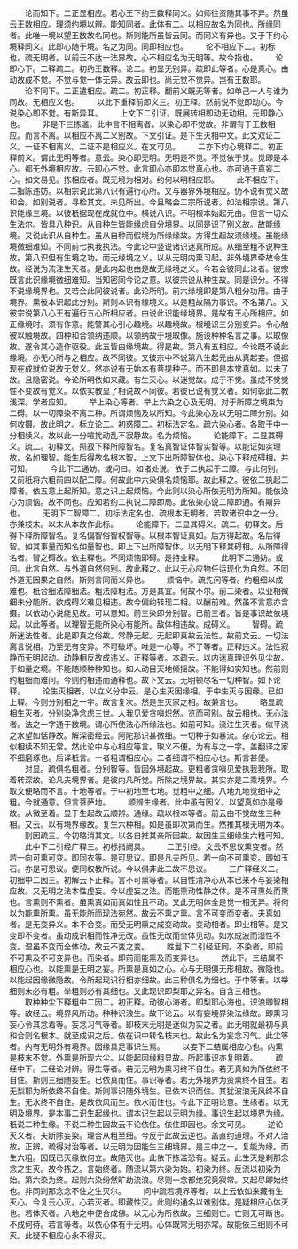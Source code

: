 <!-- { "loadSidebar": true } -->
　　论而知下。二正显相应。若心王下约王数释同义。如师往资随其事不异。然虽云王数相应。理须约境以辨。能知同者。此体有二。以相应故名为同也。所缘同者。此唯一境以望王数故名同也。斯则能所虽皆云同。而同义有异也。又于下约心境释同义。此即心随于境。名之为同。同即相应也。
　　论不相应下二。初标也。疏无明者。以前云不达一法界故。心不相应名为无明等。故今指也。
　　论即心下。二释疏二。初约王数释。论二。初显无别异。疏即此等者。心是真心。由动故成不觉。不觉与觉一体无异。故云即也。尚无觉不觉异。岂有王数耶。
　　论不同下。二正遣相应。疏二。初正释。翻前义既无等者。如单己一人与谁为同故。无相应义也。
　　以此下重释前即义三。初正释。然前说不觉即动心。今说染心即不觉。有斯异耳。
　　上文下二引证。既展转相即动无动相。元即静心也。
　　非是下三拣滥。此中言不相离者。以染心即不觉故。非谓有于王数相应。而言不离。以相应不离二义别故。下文引证。是下生灭相中文。此文双证二义。一证不相离义。二证不是相应义。在文可见。
　　二亦下约心境释二。初正释前义。谓此无明等者。意云。染心即无明。无明是不觉。不觉依于觉。觉即是本心。都无外境相应故。云即心不觉。此言即心亦即本觉真心也。亦可通于真妄二心。如文易见。拣相应者。既无境为相对。约何以明相应耶。
　　此不相应下。二指陈违妨。以相宗说此第八识有遍行心所。又与器界外境相应。仍不说有觉义故和会。如别说者。寻检其文。未见所出。今且略会二宗所说者。如法相宗说。第八识能缘三境。以彼秖据现在成就位中。横说八识。不明根本始起元由。但言一切众生法尔。皆具八种识。从自种生皆能缘虑自分境界。以同是识了别义故。故能缘境。又说此识从自种生。虽从自种而假境为所缘缘故。方得生起故须缘境。虽能缘境微细难知。不同前七执我执法。今此论中竖说诸识迷真所成。从细至粗不说种生故。第八识但有生境之功。而无缘境之义。以从无明内熏习起。非外境界牵故令生故。经说为流注生灭者。是此内起也由是故无缘境之义。今若会彼同此论者。彼宗既言此识缘境微细难知。当知密同今论之意。以彼宗说从种生故。同是识分。不得不说缘境界也。又若会此同彼说者。此论所明。前六缘境即是第八粗分功用。由于境界。熏彼本识起此分别。斯则本识有缘境义。以是粗故隔为事识。不名第八。又彼宗说第八心王有遍行五心所相应者。由说此识能缘境界。是故有王心所相应。如正缘境时。须有作意。能警其心引心趣境。以趣境故。根境识三分别变异。令心触彼以触境故。四种和合领纳违顺。以领纳故于境取像。施设种种名言之事。以取像故。遂令其心造作驱役。此五皆由缘境故。得是故。第八有五相应。今论既不说此缘境。亦无心所与之相应。故不同彼。又彼宗中不说第八生起元由从真起妄。但据现在成就位说故无觉义。然亦说有无始本有菩提种子。而不即是本觉真如。以未了故。且隐密说。今论所明依如来藏。有生灭心。以迷觉故。成于不觉。虽成不觉觉性不变故有觉义。以依实教显了相说故不同彼。若彼已说有觉义者。如何彰此二教浅深。学者应知。
　　举上染心等者。举上六染之心及无明。对于所障之境束为二碍。以一切障染不离二种。所谓烦恼及以所知。今此染心及以无明二障分别。如何收摄。故此明之。标立论二。初惑障二。初标法定名。疏六染心者。各取于中一分相续义。故以此一分喧扰动乱不寂静故。名为烦恼。
　　论能障下。二显其碍义。疏二。初释文。照寂下释所障智名。复名真智证体智实智等。以能证如实理故。名如理智。能生后得故名根本智。上文下出所障智体也。染心下释成碍相。并可知。
　　今此下二通妨。或问曰。如诸处说。依于二执起于二障。与此何别。又前秖将六粗前四以配二障。何故此中六染俱名烦恼耶。故此释之。彼依二执起二障者。依五意上起所知。意之识上起烦恼。今此则以染心所依无明为所知。能依染心为烦恼。故不同也。应知若约二执说二障即局。此依染心说二障即通。有斯异也。
　　无明下二智障二。初标法定名也。疏根本无明者。若取诸识中之一分。亦兼枝末。以末从本故作此标。
　　论能障下。二显其碍义。疏二。初释文。后得下释所障智名。复名偏智俗智权智等。以根本智证真如。后方得起故。名后得智。如其事量而知名如量智也。即上下出所障智体。以无明下释其碍相。从所障得名者。智之碍故。依主释也。不同烦恼即碍。是持业释。
　　此明下二通妨。或问。此言自然。与外道自然何别。故此释之。此以无心应物任运现化为自然。不同外道无因果之自然。斯则言同而义异也。
　　烦恼中。疏先问等者。约粗细以成难也。秖合细法障细法。粗法障粗法。方是其宜。何故不尔。前二染者。以业相微细未分能所。欲成碍义难见相违。故今偏约转现二相。以酬前难。然虽不言意亦含摄。以依动心说能见故。可以意知。前三染即分别智。已前三者。皆是事识故依境起。以此等者。以理智无能所染心有能所。敌体相违故。成碍义。
　　智碍。疏所迷法性者。此是即真之俗故。常静无起。无起即真故云法性。故前文云。一切法离言说相。乃至无有变异。不可破坏。唯是一心等。不了等者。正释违义。法性寂静而无明起动。动静相反故成违义。正释等者。本疏云。以内迷真理识外见尘故。于如量之境。不能随顺种种知也。如人动目天地倾摇故。不能得如实知也。然前则约粗细而难问。今则约相违而通释也。故下文云。无明顿尽名一切种智。如下论释。
　　论生灭相者。以立义分中云。是心生灭因缘相。于中生灭与因缘。已如上释。今则分别相之一字。故言复次。然是生灭家之相。故兼言也。
　　略显疏相生灭者。分别染净念虑三世。人我见爱贪嗔炽然。览而可别。故云相也。无心法者。法之一字通于数境。谓心所使法心所缘法也。如前可知。流注生灭者。似平流之水望如恬静故。解深密经云。阿陀那识甚微细。一切种子如暴流。杂心论云。相似相续不知无常。然此论中与心相应等言。取义不便。为有与之一字。盖翻译之家不细磨琢也。后译秖言。一者粗谓相应心。二者细谓不相应心也。斯言甚便。
　　对显。疏俱名粗者。分别智等。皆因外境起故。更粗者贪嗔见爱执我我所。取着转深故。论凡夫境界者。是彼内凡所觉。所除之境界故。其实亦是二乘境界。今取文便略而不言。十地等者。于中初地至七地。觉粗中之细。八地九地觉细中之粗。今就通意。但言菩萨地。
　　顺辨生缘者。此中虽有因义。以望真如亦是缘故。从微至着。显于生起故云顺辨。通缘。疏以根本等者。前云由不觉故生三种相。又云。以有境界缘故。复生六种相。如是虽即次第而生。然推其根无明为本。
　　别因疏三。今初略消其文。以各自推其亲所因故。故因生三细缘生六粗可知。
　　此中下二引经广释三。初标指阙具。
　　二正引经。文云不思议熏变者。然若一向可熏可变。即同衣等。是可思议。即是凡夫所见。若一向不可熏变。即如玉石。亦是可思议。便同权教所说。今以俱非此二故不思议。
　　三广释经义二。初细中二因三。初解云下正释。言不可熏等者。以自性清净心从本已来不与妄染相应故。又无明之法本性虚妄。今以虚妄之法。而能熏动性静之体。是不可熏处而熏也。言熏则不熏者。虽熏真如而真如性且不动。又此无明体全是觉一相无异。将何以为能熏所熏。虽无能所而现法宛然。故云不熏之熏。言不可变而变者。夫真如者。是无变异义。本不合变。而受无明熏之成变动故。变动相者。即业相等。是又变即不变者。虽动成识相而性净无改。虽性无改而全体见动。如水成波而湿性不变。湿虽不变而全体动。故云不变之变。
　　胜鬘下二引经证同。不染者。即前不可熏及不可变异也。而染者。即前而能熏及而变异也。
　　然此下。三结属不相应心也。以能熏是无明之妄。所熏是真如之心。心与无明俱无形相故。微隐也。以能起因缘微隐故。令所起现识行相亦细故。此三种俱名为细也。于中等者。以举细则未必有粗。举粗则必有其细也。又此现识即梨耶之异名。自含三相也。
　　取种种尘下释粗中二因二。初正释。动彼心海者。即梨耶心海也。识浪即智相等。故经云。境界风所动。种种识浪生。故下论云。以有妄境界染法缘故。即熏习妄心令其念着等。妄念习气等者。即枝末无明是迷似为实之者。此无明就最初与真和合则名根本。就至成识之后。依在识中转名枝末也。故此名为妄念习气。此尘等者。内有无明外有境界。因缘具足事识生焉。
　　以妄下二结属相应心也。内熏是枝末不觉。外熏是所现六尘。以能起因缘粗显故。所起事识亦复明着。
　　疏经中下。三经论对辨。得生等者。若无无明为熏习终不自生。若无真如为所依终不自住。斯则三细随妄生。已依真而住。事识等者。若无外境界为资熏终不自生。若无梨耶为所依终不自住。斯则事识随外境生。已依本识而住。其犹波浪无风终不自生。无水终不自住。是故依风而生。依水而住也。今此下正明论意。生缘者。以无明及境界。是本事二识生起缘也。谓本识生起以无明为缘。事识生起以境界为缘。秖说二种生缘。不说二种生因故云不论依住。依住即因也。余文可见。
　　逆论灭义者。夫断除妄染。理合从粗至细。今反于此故云逆也。盖直约道理。不对人治故。正辨。疏得对治等者。以无明为因能生三细境界。是三中之一。复能为缘。而生六粗。因既已灭缘依何立。故随灭也。此依下拣滥恐有。疑云。此生灭是刹那念念之生灭。故今拣之。言始终者。随流以第六染为始。初染为终。反流以初染为始。第六染为终。起则六染纷然旷劫流浪。尽则一念都绝究竟寂常。又起尽即始终也。非同刹那念念不住之生灭尔。
　　问中疏若境界等者。以上云依如来藏有生灭心。今复云心灭。心若灭者。即藏性灭。此则约通名以难别体。是疑相应心体灭也。若体灭者。八地之中便合成佛。以无心为所依故。三细则亡。亡则无可断也。不成何待。若言等者。以依心体有于无明。心体既常无明亦常。故能依三细则不可灭。此疑不相应心永不得灭。
